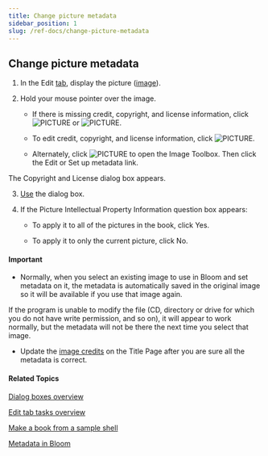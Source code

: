 ```yaml
---
title: Change picture metadata
sidebar_position: 1
slug: /ref-docs/change-picture-metadata
---
```


## Change picture metadata

1.  In the Edit [tab](../../User_Interface/Tabs/Tabs_overview.md), display the picture ([image](../../Concepts/Picture.md)).
    
2.  Hold your mouse pointer over the image.
    
    -   If there is missing credit, copyright, and license information, click ![PICTURE](/ref-docs-assets/images/Concepts/SetImageInfoONLY.png) or ![PICTURE](/ref-docs-assets/images/Concepts/CopyrightNOT_OKbutton.png).
        
    -   To edit credit, copyright, and license information, click ![PICTURE](/ref-docs-assets/images/Concepts/CopyrightOKbutton.png).
        
    -   Alternately, click ![PICTURE](/ref-docs-assets/images/Concepts/ChoosePictureButton.png) to open the Image Toolbox. Then click the Edit or Set up metadata link.
        

The Copyright and License dialog box appears.

3.  [Use](../../User_Interface/Dialog_boxes/Copyright_License_dialog_box_Images.md) the dialog box.
    
4.  If the Picture Intellectual Property Information question box appears:
    
    -   To apply it to all of the pictures in the book, click Yes.
        
    -   To apply it to only the current picture, click No.
        

#### Important

-   Normally, when you select an existing image to use in Bloom and set metadata on it, the metadata is automatically saved in the original image so it will be available if you use that image again.
    

If the program is unable to modify the file (CD, directory or drive for which you do not have write permission, and so on), it will appear to work normally, but the metadata will not be there the next time you select that image.

-   Update the [image credits](../../Concepts/Contributions.md) on the Title Page after you are sure all the metadata is correct.
    

#### Related Topics

[Dialog boxes overview](../../User_Interface/Dialog_boxes/Dialog_boxes_overview.md)

[Edit tab tasks overview](Edit_tasks_overview.md)

[Make a book from a sample shell](../Collections_tab_tasks/Make_a_book_from_a_sample_shell.md)

[Metadata in Bloom](../../Concepts/Metadata_in_Bloom.md)